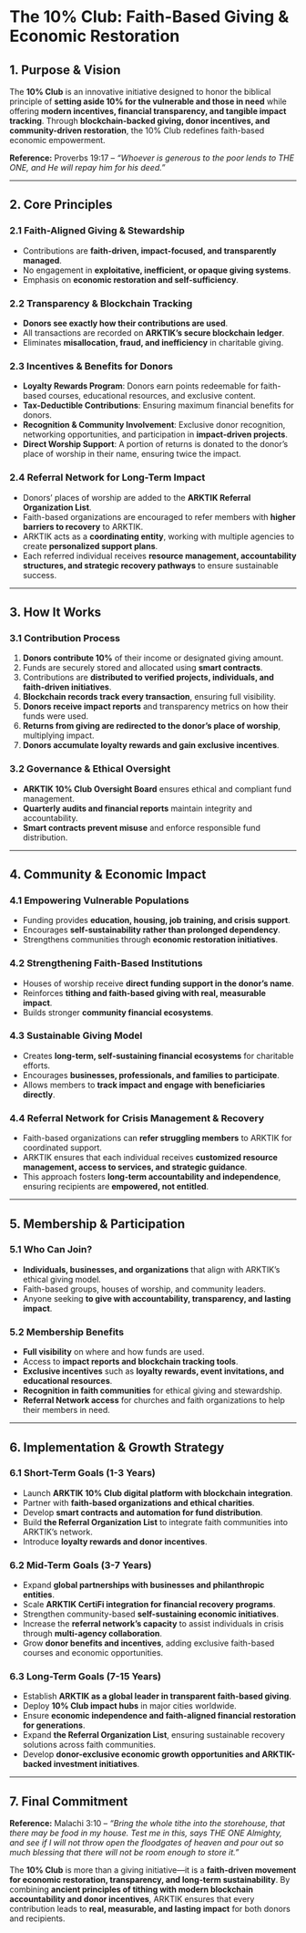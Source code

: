 # **The 10% Club: Faith-Based Giving & Economic Restoration**

## **1. Purpose & Vision**
The **10% Club** is an innovative initiative designed to honor the biblical principle of **setting aside 10% for the vulnerable and those in need** while offering **modern incentives, financial transparency, and tangible impact tracking**. Through **blockchain-backed giving, donor incentives, and community-driven restoration**, the 10% Club redefines faith-based economic empowerment.

**Reference:** Proverbs 19:17 – *“Whoever is generous to the poor lends to THE ONE, and He will repay him for his deed.”*

---

## **2. Core Principles**
### **2.1 Faith-Aligned Giving & Stewardship**
- Contributions are **faith-driven, impact-focused, and transparently managed**.
- No engagement in **exploitative, inefficient, or opaque giving systems**.
- Emphasis on **economic restoration and self-sufficiency**.

### **2.2 Transparency & Blockchain Tracking**
- **Donors see exactly how their contributions are used**.
- All transactions are recorded on **ARKTIK’s secure blockchain ledger**.
- Eliminates **misallocation, fraud, and inefficiency** in charitable giving.

### **2.3 Incentives & Benefits for Donors**
- **Loyalty Rewards Program**: Donors earn points redeemable for faith-based courses, educational resources, and exclusive content.
- **Tax-Deductible Contributions**: Ensuring maximum financial benefits for donors.
- **Recognition & Community Involvement**: Exclusive donor recognition, networking opportunities, and participation in **impact-driven projects**.
- **Direct Worship Support**: A portion of returns is donated to the donor’s place of worship in their name, ensuring twice the impact.

### **2.4 Referral Network for Long-Term Impact**
- Donors’ places of worship are added to the **ARKTIK Referral Organization List**.
- Faith-based organizations are encouraged to refer members with **higher barriers to recovery** to ARKTIK.
- ARKTIK acts as a **coordinating entity**, working with multiple agencies to create **personalized support plans**.
- Each referred individual receives **resource management, accountability structures, and strategic recovery pathways** to ensure sustainable success.

---

## **3. How It Works**
### **3.1 Contribution Process**
1. **Donors contribute 10%** of their income or designated giving amount.
2. Funds are securely stored and allocated using **smart contracts**.
3. Contributions are **distributed to verified projects, individuals, and faith-driven initiatives**.
4. **Blockchain records track every transaction**, ensuring full visibility.
5. **Donors receive impact reports** and transparency metrics on how their funds were used.
6. **Returns from giving are redirected to the donor’s place of worship**, multiplying impact.
7. **Donors accumulate loyalty rewards and gain exclusive incentives**.

### **3.2 Governance & Ethical Oversight**
- **ARKTIK 10% Club Oversight Board** ensures ethical and compliant fund management.
- **Quarterly audits and financial reports** maintain integrity and accountability.
- **Smart contracts prevent misuse** and enforce responsible fund distribution.

---

## **4. Community & Economic Impact**
### **4.1 Empowering Vulnerable Populations**
- Funding provides **education, housing, job training, and crisis support**.
- Encourages **self-sustainability rather than prolonged dependency**.
- Strengthens communities through **economic restoration initiatives**.

### **4.2 Strengthening Faith-Based Institutions**
- Houses of worship receive **direct funding support in the donor’s name**.
- Reinforces **tithing and faith-based giving with real, measurable impact**.
- Builds stronger **community financial ecosystems**.

### **4.3 Sustainable Giving Model**
- Creates **long-term, self-sustaining financial ecosystems** for charitable efforts.
- Encourages **businesses, professionals, and families to participate**.
- Allows members to **track impact and engage with beneficiaries directly**.

### **4.4 Referral Network for Crisis Management & Recovery**
- Faith-based organizations can **refer struggling members** to ARKTIK for coordinated support.
- ARKTIK ensures that each individual receives **customized resource management, access to services, and strategic guidance**.
- This approach fosters **long-term accountability and independence**, ensuring recipients are **empowered, not entitled**.

---

## **5. Membership & Participation**
### **5.1 Who Can Join?**
- **Individuals, businesses, and organizations** that align with ARKTIK’s ethical giving model.
- Faith-based groups, houses of worship, and community leaders.
- Anyone seeking **to give with accountability, transparency, and lasting impact**.

### **5.2 Membership Benefits**
- **Full visibility** on where and how funds are used.
- Access to **impact reports and blockchain tracking tools**.
- **Exclusive incentives** such as **loyalty rewards, event invitations, and educational resources**.
- **Recognition in faith communities** for ethical giving and stewardship.
- **Referral Network access** for churches and faith organizations to help their members in need.

---

## **6. Implementation & Growth Strategy**
### **6.1 Short-Term Goals (1-3 Years)**
- Launch **ARKTIK 10% Club digital platform with blockchain integration**.
- Partner with **faith-based organizations and ethical charities**.
- Develop **smart contracts and automation for fund distribution**.
- Build **the Referral Organization List** to integrate faith communities into ARKTIK’s network.
- Introduce **loyalty rewards and donor incentives**.

### **6.2 Mid-Term Goals (3-7 Years)**
- Expand **global partnerships with businesses and philanthropic entities**.
- Scale **ARKTIK CertiFi integration for financial recovery programs**.
- Strengthen community-based **self-sustaining economic initiatives**.
- Increase the **referral network’s capacity** to assist individuals in crisis through **multi-agency collaboration**.
- Grow **donor benefits and incentives**, adding exclusive faith-based courses and economic opportunities.

### **6.3 Long-Term Goals (7-15 Years)**
- Establish **ARKTIK as a global leader in transparent faith-based giving**.
- Deploy **10% Club impact hubs** in major cities worldwide.
- Ensure **economic independence and faith-aligned financial restoration for generations**.
- Expand **the Referral Organization List**, ensuring sustainable recovery solutions across faith communities.
- Develop **donor-exclusive economic growth opportunities and ARKTIK-backed investment initiatives**.

---

## **7. Final Commitment**
**Reference:** Malachi 3:10 – *“Bring the whole tithe into the storehouse, that there may be food in my house. Test me in this, says THE ONE Almighty, and see if I will not throw open the floodgates of heaven and pour out so much blessing that there will not be room enough to store it.”*

The **10% Club** is more than a giving initiative—it is a **faith-driven movement for economic restoration, transparency, and long-term sustainability**. By combining **ancient principles of tithing with modern blockchain accountability and donor incentives**, ARKTIK ensures that every contribution leads to **real, measurable, and lasting impact** for both donors and recipients.

